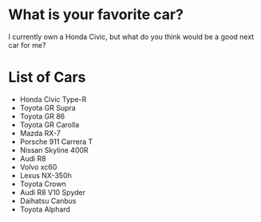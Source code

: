 # What is your favorite car?
I currently own a Honda Civic, but what do you think would be a good next car for me?

# List of Cars
- Honda Civic Type-R
- Toyota GR Supra
- Toyota GR 86
- Toyota GR Carolla
- Mazda RX-7
- Porsche 911 Carrera T
- Nissan Skyline 400R
- Audi R8
- Volvo xc60
- Lexus NX-350h
- Toyota Crown
- Audi R8 V10 Spyder
- Daihatsu Canbus
- Toyota Alphard
